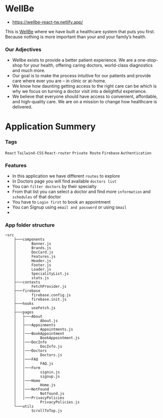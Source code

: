 # WellBe
- https://wellbe-react-tw.netlify.app/

This is [WellBe](https://wellbe-react-tw.netlify.app/) where we have built a healthcare system that puts you first. Because nothing is more important than your and your family’s health.

### Our Adjectives

* Wellbe exists to provide a better patient experience. We are a one-stop-shop for your health, offering caring doctors, world-class diagnostics and much more.
* Our goal is to make the process intuitive for our patients and provide care where ever you are – in clinic or at-home.
* We know how daunting getting access to the right care can be which is why we focus on turning a doctor visit into a delightful experience.
* We believe that everyone should have access to convenient, affordable, and high-quality care. We are on a mission to change how healthcare is delivered.

# Application Summery

### Tags

`React` `Tailwind-CSS` `React-router` `Private Route` `Firebase` `Authentication`

### Features

* In this application we have different `routes` to explore
* In Doctors page you will find available `doctors list`
* You can `filter doctors` by their specialty
* From that list you can select a doctor and find more `information` and `schedules` of that doctor
* You have to `Login first` to book an appointment
* You can Signup using `email and password` or using `Gmail`
* 

### App folder structure

```
─src
    ├───components
    │       Banner.js
    │       Brands.js
    │       DocCard.js
    │       Features.js
    │       Header.js
    │       Footer.js
    │       Loader.js
    │       SpecialityList.js
    │       stats.js
    ├───contexts
    │       FetchProvider.js 
    ├───firebase
    │       firebase.config.js
    │       firebase.init.js
    ├───hooks
    │       useFetch.js
    ├───pages
    │   ├───About
    │   │       About.js
    │   ├───Appoinments
    │   │       Appointments.js
    │   │───BookAppointment
    │   │       BookAppointment.js
    │   │───DocInfo
    │   │       DocInfo.js
    │   │───Doctors
    │   │       Doctors.js
    │   │───FAQ
    │   │       FAQ.js
    │   │───Form
    │   │       signin.js
    │   │       signup.js
    │   │───Home
    │   │       Home.js
    │   │───NotFound
    │   │       Notfound.js
    │   │───PrivacyPolicies
    │           PrivacyPolicies.js
    └───utils
            ScrollToTop.js
```
